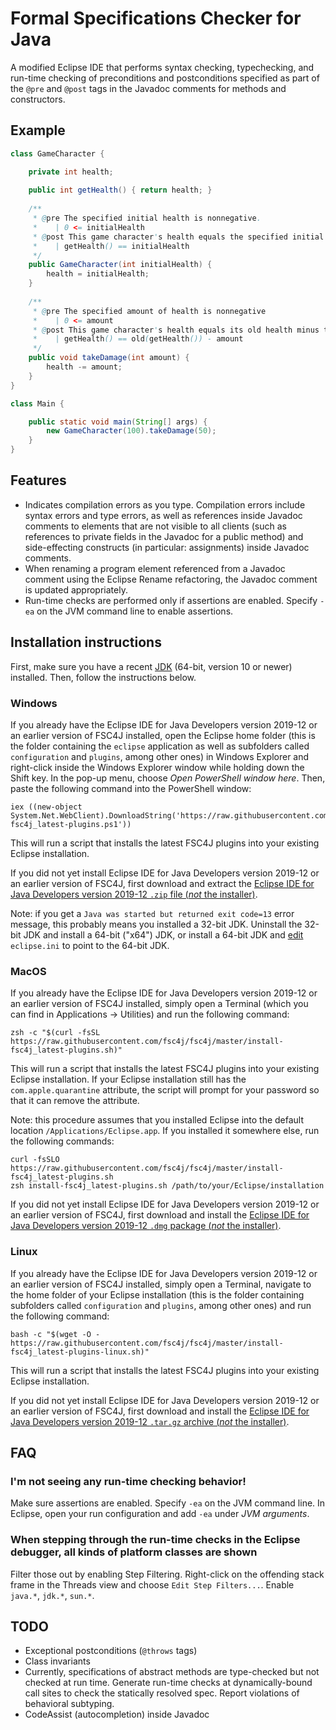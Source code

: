 # Formal Specifications Checker for Java

A modified Eclipse IDE that performs syntax checking, typechecking, and run-time checking of preconditions and postconditions specified as part of the `@pre` and `@post` tags in the Javadoc comments for methods and constructors.

## Example

```java
class GameCharacter {

    private int health;
    
    public int getHealth() { return health; }
    
    /**
     * @pre The specified initial health is nonnegative.
     *    | 0 <= initialHealth
     * @post This game character's health equals the specified initial health.
     *    | getHealth() == initialHealth
     */
    public GameCharacter(int initialHealth) {
        health = initialHealth;
    }
    
    /**
     * @pre The specified amount of health is nonnegative
     *    | 0 <= amount
     * @post This game character's health equals its old health minus the specified amount of health.
     *    | getHealth() == old(getHealth()) - amount
     */
    public void takeDamage(int amount) {
        health -= amount;
    }
}

class Main {

    public static void main(String[] args) {
        new GameCharacter(100).takeDamage(50);
    }
}
```

## Features
- Indicates compilation errors as you type. Compilation errors include syntax errors and type errors, as well as references inside Javadoc comments to elements that are not visible to all clients (such as references to private fields in the Javadoc for a public method) and side-effecting constructs (in particular: assignments) inside Javadoc comments.
- When renaming a program element referenced from a Javadoc comment using the Eclipse Rename refactoring, the Javadoc comment is updated appropriately.
- Run-time checks are performed only if assertions are enabled. Specify `-ea` on the JVM command line to enable assertions.

## Installation instructions

First, make sure you have a recent [JDK](https://www.oracle.com/technetwork/java/javase/downloads/index.html) (64-bit, version 10 or newer) installed. Then, follow the instructions below.

### Windows

If you already have the Eclipse IDE for Java Developers version 2019-12 or an earlier version of FSC4J installed, open the Eclipse home folder (this is the folder containing the `eclipse` application as well as subfolders called `configuration` and `plugins`, among other ones) in Windows Explorer and right-click inside the Windows Explorer window while holding down the Shift key. In the pop-up menu, choose _Open PowerShell window here_. Then, paste the following command into the PowerShell window:

    iex ((new-object System.Net.WebClient).DownloadString('https://raw.githubusercontent.com/fsc4j/fsc4j/master/install-fsc4j_latest-plugins.ps1'))

This will run a script that installs the latest FSC4J plugins into your existing Eclipse installation.

If you did not yet install Eclipse IDE for Java Developers version 2019-12 or an earlier version of FSC4J, first download and extract the [Eclipse IDE for Java Developers version 2019-12 `.zip` file (_not_ the installer)](https://www.eclipse.org/downloads/download.php?file=/technology/epp/downloads/release/2019-12/R/eclipse-java-2019-12-R-win32-x86_64.zip).

Note: if you get a `Java was started but returned exit code=13` error message, this probably means you installed a 32-bit JDK. Uninstall the 32-bit JDK and install a 64-bit ("x64") JDK, or install a 64-bit JDK and [edit](https://www.eclipse.org/forums/index.php/t/198527/) `eclipse.ini` to point to the 64-bit JDK.

### MacOS

If you already have the Eclipse IDE for Java Developers version 2019-12 or an earlier version of FSC4J installed, simply open a Terminal (which you can find in Applications -> Utilities) and run the following command:

    zsh -c "$(curl -fsSL https://raw.githubusercontent.com/fsc4j/fsc4j/master/install-fsc4j_latest-plugins.sh)"

This will run a script that installs the latest FSC4J plugins into your existing Eclipse installation. If your Eclipse installation still has the `com.apple.quarantine` attribute, the script will prompt for your password so that it can remove the attribute.

Note: this procedure assumes that you installed Eclipse into the default location `/Applications/Eclipse.app`. If you installed it somewhere else, run the following commands:

    curl -fsSLO https://raw.githubusercontent.com/fsc4j/fsc4j/master/install-fsc4j_latest-plugins.sh
    zsh install-fsc4j_latest-plugins.sh /path/to/your/Eclipse/installation

If you did not yet install Eclipse IDE for Java Developers version 2019-12 or an earlier version of FSC4J, first download and install the [Eclipse IDE for Java Developers version 2019-12 `.dmg` package (_not_ the installer)](https://www.eclipse.org/downloads/download.php?file=/technology/epp/downloads/release/2019-12/R/eclipse-java-2019-12-R-macosx-cocoa-x86_64.dmg).

### Linux

If you already have the Eclipse IDE for Java Developers version 2019-12 or an earlier version of FSC4J installed, simply open a Terminal, navigate to the home folder of your Eclipse installation (this is the folder containing subfolders called `configuration` and `plugins`, among other ones) and run the following command:

    bash -c "$(wget -O - https://raw.githubusercontent.com/fsc4j/fsc4j/master/install-fsc4j_latest-plugins-linux.sh)"

This will run a script that installs the latest FSC4J plugins into your existing Eclipse installation.

If you did not yet install Eclipse IDE for Java Developers version 2019-12 or an earlier version of FSC4J, first download and install the [Eclipse IDE for Java Developers version 2019-12 `.tar.gz` archive (_not_ the installer)](https://www.eclipse.org/downloads/download.php?file=/technology/epp/downloads/release/2019-09/R/eclipse-java-2019-09-R-linux-gtk-x86_64.tar.gz).

## FAQ

### I'm not seeing any run-time checking behavior!

Make sure assertions are enabled. Specify `-ea` on the JVM command line. In Eclipse, open your run configuration and add `-ea` under *JVM arguments*.

### When stepping through the run-time checks in the Eclipse debugger, all kinds of platform classes are shown

Filter those out by enabling Step Filtering. Right-click on the offending stack frame in the Threads view and choose `Edit Step Filters...`. Enable `java.*`, `jdk.*`, `sun.*`.

## TODO
- Exceptional postconditions (`@throws` tags)
- Class invariants
- Currently, specifications of abstract methods are type-checked but not checked at run time. Generate run-time checks at dynamically-bound call sites to check the statically resolved spec. Report violations of behavioral subtyping.
- CodeAssist (autocompletion) inside Javadoc
